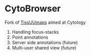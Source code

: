 CytoBrowser
===========

Fork of [TissUUmaps](https://github.com/wahlby-lab/TissUUmaps) aimed at Cytology 

1. Handling focus-stacks
2. Point annotations
3. Server side annotations (future)
4. Multi-user shared view (future)

